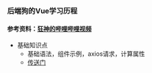 ### 后端狗的Vue学习历程

#### 参考资料：[狂神的哔哩哔哩视频](https://www.bilibili.com/video/BV18E411a7mC)

- 基础知识点
  - 基础语法，组件示例，axios请求，计算属性
  - [传送门]((0.basic/README.md))


